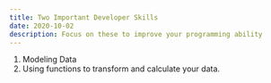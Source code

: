```yaml
---
title: Two Important Developer Skills
date: 2020-10-02
description: Focus on these to improve your programming ability
---
```


1. Modeling Data
2. Using functions to transform and calculate your data.
